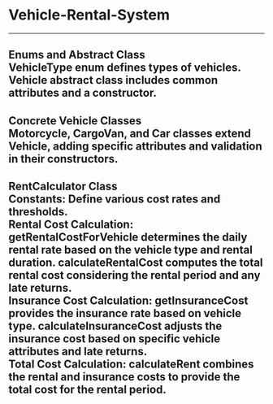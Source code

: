 # Vehicle-Rental-System

---------------------------------------------------------------------------------------------------------------------------------------------------------------------------------------
Enums and Abstract Class  
VehicleType enum defines types of vehicles.  
Vehicle abstract class includes common attributes and a constructor.  
---------------------------------------------------------------------------------------------------------------------------------------------------------------------------------------
Concrete Vehicle Classes  
Motorcycle, CargoVan, and Car classes extend Vehicle, adding specific attributes and validation in their constructors.  
---------------------------------------------------------------------------------------------------------------------------------------------------------------------------------------
RentCalculator Class  
Constants: Define various cost rates and thresholds.  
Rental Cost Calculation: getRentalCostForVehicle determines the daily rental rate based on the vehicle type and rental duration. calculateRentalCost computes the total rental cost   considering the rental period and any late returns.  
Insurance Cost Calculation: getInsuranceCost provides the insurance rate based on vehicle type. calculateInsuranceCost adjusts the insurance cost based on specific vehicle attributes and late returns.  
Total Cost Calculation: calculateRent combines the rental and insurance costs to provide the total cost for the rental period.  
---------------------------------------------------------------------------------------------------------------------------------------------------------------------------------------
